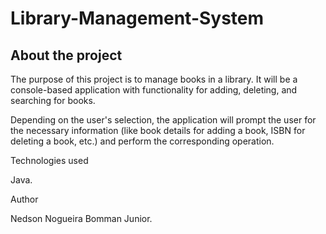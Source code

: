 # Library-Management-System

## About the project

The purpose of this project is to manage books in a library. It will be a console-based application with functionality for adding, deleting, and searching for books. 

Depending on the user's selection, the application will prompt the user for the necessary information (like book details for adding a book, ISBN for deleting a book, etc.) and perform the corresponding operation.

Technologies used

Java.

Author

Nedson Nogueira Bomman Junior.
